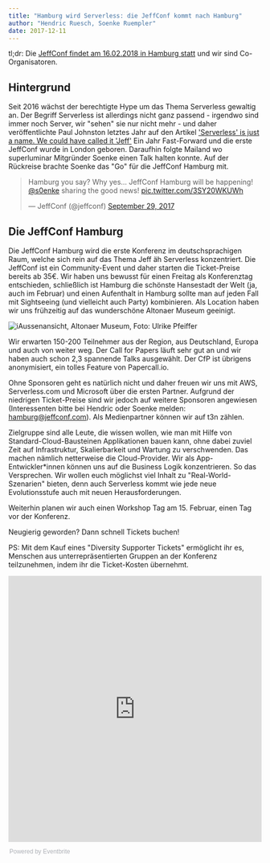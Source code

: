 ```yaml
---
title: "Hamburg wird Serverless: die JeffConf kommt nach Hamburg"
author: "Hendric Ruesch, Soenke Ruempler"
date: 2017-12-11
---
```


tl;dr: Die [JeffConf findet am 16.02.2018 in Hamburg statt](https://hamburg.jeffconf.com/) und wir sind Co-Organisatoren.

## Hintergrund
Seit 2016 wächst der berechtigte Hype um das Thema Serverless gewaltig an. Der Begriff Serverless ist allerdings nicht ganz passend - irgendwo sind immer noch Server, wir "sehen" sie nur nicht mehr - und daher veröffentlichte Paul Johnston letztes Jahr auf den Artikel ['Serverless' is just a name. We could have called it 'Jeff'](https://serverless.zone/serverless-is-just-a-name-we-could-have-called-it-jeff-1958dd4c63d7)
Ein Jahr Fast-Forward und die erste JeffConf wurde in London geboren. Daraufhin folgte Mailand wo superluminar Mitgründer Soenke einen Talk halten konnte. Auf der Rückreise brachte Soenke das "Go" für die JeffConf Hamburg mit.

<div>
<blockquote class="twitter-tweet" data-lang="en"><p lang="en" dir="ltr">Hamburg you say? Why yes... JeffConf Hamburg will be happening! <a href="https://twitter.com/s0enke?ref_src=twsrc%5Etfw">@s0enke</a> sharing the good news! <a href="https://t.co/3SY20WKUWh">pic.twitter.com/3SY20WKUWh</a></p>&mdash; JeffConf (@jeffconf) <a href="https://twitter.com/jeffconf/status/913754375797043200?ref_src=twsrc%5Etfw">September 29, 2017</a></blockquote>
<script async src="https://platform.twitter.com/widgets.js" charset="utf-8"></script>
</div>

## Die JeffConf Hamburg
Die JeffConf Hamburg wird die erste Konferenz im deutschsprachigen Raum, welche sich rein auf das Thema Jeff äh Serverless konzentriert. Die JeffConf ist ein Community-Event und daher starten die Ticket-Preise bereits ab 35€.
Wir haben uns bewusst für einen Freitag als Konferenztag entschieden, schließlich ist Hamburg die schönste Hansestadt der Welt (ja, auch im Februar) und einen Aufenthalt in Hamburg sollte man auf jeden Fall mit Sightseeing (und vielleicht auch Party) kombinieren.
Als Location haben wir uns frühzeitig auf das wunderschöne Altonaer Museum geeinigt. 

![iAussenansicht, Altonaer Museum, Foto: Ulrike Pfeiffer](http://www.altonaermuseum.de/uploads/altonaer_museum/documents/1418/width1200/AM_Tag_%C2%A9Ulrike_Pfeiffer_2011_Seite_03.jpg)


Wir erwarten 150-200 Teilnehmer aus der Region, aus Deutschland, Europa und auch von weiter weg. 
Der Call for Papers läuft sehr gut an und wir haben auch schon 2,3 spannende Talks ausgewählt. Der CfP ist übrigens anonymisiert, ein tolles Feature von Papercall.io.

Ohne Sponsoren geht es natürlich nicht und daher freuen wir uns mit AWS, Serverless.com und Microsoft über die ersten Partner. Aufgrund der niedrigen Ticket-Preise sind wir jedoch auf weitere Sponsoren angewiesen (Interessenten bitte bei Hendric oder Soenke melden: hamburg@jeffconf.com). Als Medienpartner können wir auf t3n zählen. 

Zielgruppe sind alle Leute, die wissen wollen, wie man mit Hilfe von Standard-Cloud-Bausteinen Applikationen bauen kann, ohne dabei zuviel Zeit auf Infrastruktur, Skalierbarkeit und Wartung zu verschwenden. Das machen nämlich netterweise die Cloud-Provider. Wir als App-Entwickler\*innen können uns auf die Business Logik konzentrieren. So das Versprechen. Wir wollen euch möglichst viel Inhalt zu "Real-World-Szenarien" bieten, denn auch Serverless kommt wie jede neue Evolutionsstufe auch mit neuen Herausforderungen.

Weiterhin planen wir auch einen Workshop Tag am 15. Februar, einen Tag vor der Konferenz. 

Neugierig geworden? Dann schnell Tickets buchen! 

PS: Mit dem Kauf eines "Diversity Supporter Tickets" ermöglicht ihr es, Menschen aus unterrepräsentierten Gruppen an der Konferenz teilzunehmen, indem ihr die Ticket-Kosten übernehmt.

<div style="width:100%; text-align:left;"><iframe src="https://eventbrite.com/tickets-external?eid=40736818922&ref=etckt" frameborder="0" height="530" width="100%" vspace="0" hspace="0" marginheight="5" marginwidth="5" scrolling="auto" allowtransparency="true"></iframe><div style="font-family:Helvetica, Arial; font-size:12px; padding:10px 0 5px; margin:2px; width:100%; text-align:left;" ><a class="powered-by-eb" style="color: #ADB0B6; text-decoration: none;" target="_blank" href="https://www.eventbrite.com/">Powered by Eventbrite</a></div></div>

